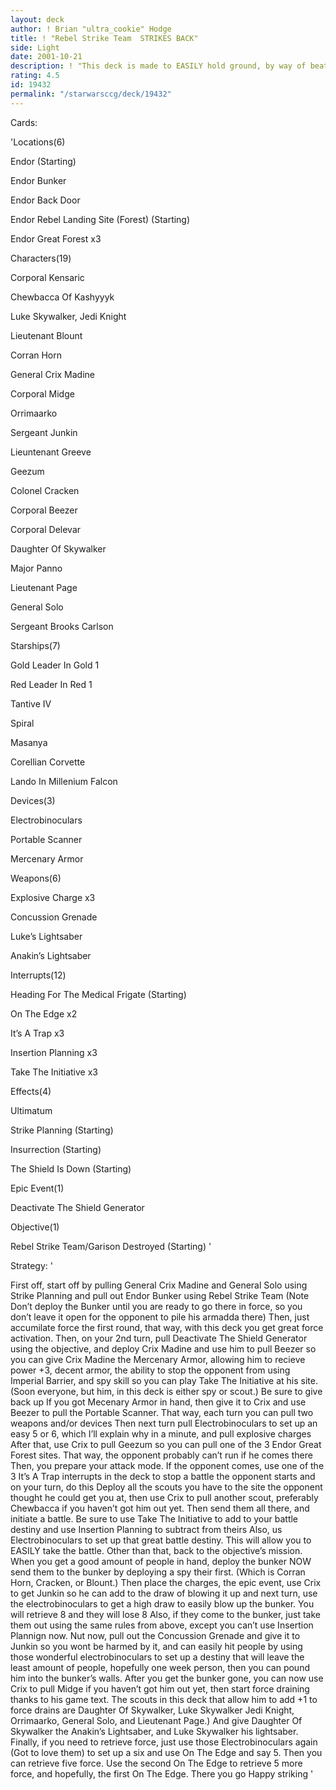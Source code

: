 ```yaml
---
layout: deck
author: ! Brian "ultra_cookie" Hodge
title: ! "Rebel Strike Team  STRIKES BACK"
side: Light
date: 2001-10-21
description: ! "This deck is made to EASILY hold ground, by way of beating the opponent if he steps foot on Endor. If he finally learns his lesson, then you show him why NOT coming to Endor is bad for his health too"
rating: 4.5
id: 19432
permalink: "/starwarsccg/deck/19432"
---
```

Cards: 

'Locations(6)

Endor (Starting)

Endor Bunker

Endor Back Door

Endor Rebel Landing Site (Forest) (Starting)

Endor Great Forest x3


Characters(19)

Corporal Kensaric

Chewbacca Of Kashyyyk

Luke Skywalker, Jedi Knight

Lieutenant Blount

Corran Horn

General Crix Madine

Corporal Midge

Orrimaarko

Sergeant Junkin

Lieuntenant Greeve

Geezum

Colonel Cracken

Corporal Beezer

Corporal Delevar

Daughter Of Skywalker

Major Panno

Lieutenant Page

General Solo

Sergeant Brooks Carlson


Starships(7)

Gold Leader In Gold 1

Red Leader In Red 1

Tantive IV

Spiral

Masanya

Corellian Corvette

Lando In Millenium Falcon


Devices(3)

Electrobinoculars

Portable Scanner

Mercenary Armor


Weapons(6)

Explosive Charge x3

Concussion Grenade

Luke’s Lightsaber

Anakin’s Lightsaber


Interrupts(12)

Heading For The Medical Frigate (Starting)

On The Edge x2

It’s A Trap x3

Insertion Planning x3

Take The Initiative x3


Effects(4)

Ultimatum

Strike Planning (Starting)

Insurrection (Starting)

The Shield Is Down (Starting)


Epic Event(1)

Deactivate The Shield Generator


Objective(1)

Rebel Strike Team/Garison Destroyed (Starting) '

Strategy: '

First off, start off by pulling General Crix Madine and General Solo using Strike Planning and pull out Endor Bunker using Rebel Strike Team (Note Don’t deploy the Bunker until you are ready to go there in force, so you don’t leave it open for the opponent to pile his armadda there) Then, just accumilate force the first round, that way, with this deck you get great force activation. Then, on your 2nd turn, pull Deactivate The Shield Generator using the objective, and deploy Crix Madine and use him to pull Beezer so you can give Crix Madine the Mercenary Armor, allowing him to recieve power +3, decent armor, the ability to stop the opponent from using Imperial Barrier, and spy skill so you can play Take The Initiative at his site. (Soon everyone, but him, in this deck is either spy or scout.) Be sure to give back up If you got Mecenary Armor in hand, then give it to Crix and use Beezer to pull the Portable Scanner. That way, each turn you can pull two weapons and/or devices Then next turn pull Electrobinoculars to set up an easy 5 or 6, which I’ll explain why in a minute, and pull explosive charges After that, use Crix to pull Geezum so you can pull one of the 3 Endor Great Forest sites. That way, the opponent probably can’t run if he comes there Then, you prepare your attack mode. If the opponent comes, use one of the 3 It’s A Trap interrupts in the deck to stop a battle the opponent starts and on your turn, do this Deploy all the scouts you have to the site the opponent thought he could get you at, then use Crix to pull another scout, preferably Chewbacca if you haven’t got him out yet. Then send them all there, and initiate a battle. Be sure to use Take The Initiative to add to your battle destiny and use Insertion Planning to subtract from theirs Also, us Electrobinoculars to set up that great battle destiny. This will allow you to EASILY take the battle. Other than that, back to the objective’s mission. When you get a good amount of people in hand, deploy the bunker NOW send them to the bunker by deploying a spy their first. (Which is Corran Horn, Cracken, or Blount.) Then place the charges, the epic event, use Crix to get Junkin so he can add to the draw of blowing it up and next turn, use the electrobinoculars to get a high draw to easily blow up the bunker. You will retrieve 8 and they will lose 8 Also, if they come to the bunker, just take them out using the same rules from above, except you can’t use Insertion Plannign now. Nut now, pull out the Concussion Grenade and give it to Junkin so you wont be harmed by it, and can easily hit people by using those wonderful electrobinoculars to set up a destiny that will leave the least amount of people, hopefully one week person, then you can pound him into the bunker’s walls. After you get the bunker gone, you can now use Crix to pull Midge if you haven’t got him out yet, then start force draining thanks to his game text. The scouts in this deck that allow him to add +1 to force drains are Daughter Of Skywalker, Luke Skywalker Jedi Knight, Orrimaarko, General Solo, and Lieutenant Page.) And give Daughter Of Skywalker the Anakin’s Lightsaber, and Luke Skywalker his lightsaber. Finally, if you need to retrieve force, just use those Electrobinoculars again (Got to love them) to set up a six and use On The Edge and say 5. Then you can retrieve five force. Use the second On The Edge to retrieve 5 more force, and hopefully, the first On The Edge. There you go Happy striking '
